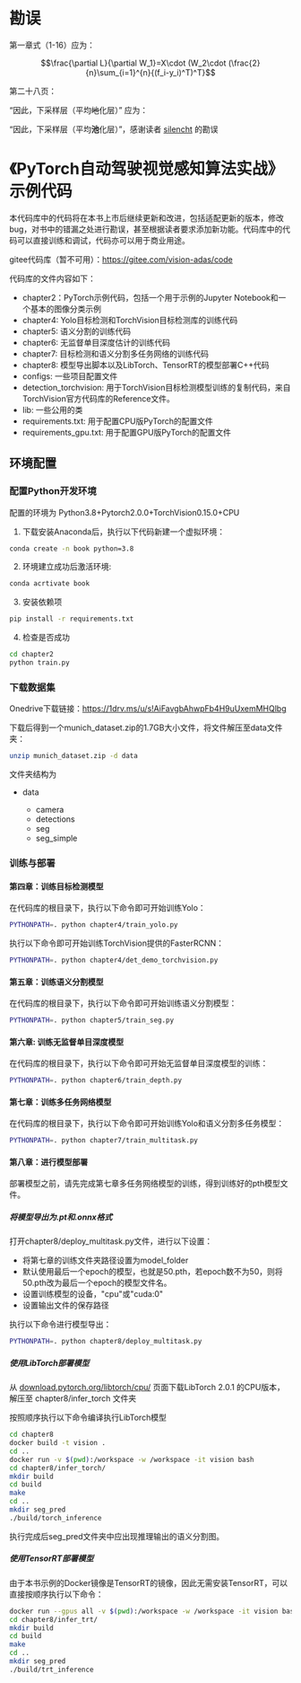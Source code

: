 # 勘误
第一章式（1-16）应为：

$$\frac{\partial L}{\partial W_1}=X\cdot (W_2\cdot (\frac{2}{n}\sum_{i=1}^{n}{(f_i-y_i)^T)^T}$$

第二十八页：

“因此，下采样层（平均~~地~~化层）” 应为：

“因此，下采样层（平均**池**化层）”，感谢读者 [silencht](https://github.com/silencht) 的勘误

# 《PyTorch自动驾驶视觉感知算法实战》示例代码

本代码库中的代码将在本书上市后继续更新和改进，包括适配更新的版本，修改bug，对书中的错漏之处进行勘误，甚至根据读者要求添加新功能。代码库中的代码可以直接训练和调试，代码亦可以用于商业用途。

gitee代码库（暂不可用）：https://gitee.com/vision-adas/code

代码库的文件内容如下：

- chapter2：PyTorch示例代码，包括一个用于示例的Jupyter Notebook和一个基本的图像分类示例
- chapter4: Yolo目标检测和TorchVision目标检测库的训练代码
- chapter5: 语义分割的训练代码
- chapter6: 无监督单目深度估计的训练代码
- chapter7: 目标检测和语义分割多任务网络的训练代码
- chapter8: 模型导出脚本以及LibTorch、TensorRT的模型部署C++代码
- configs: 一些项目配置文件
- detection_torchvision: 用于TorchVision目标检测模型训练的复制代码，来自TorchVision官方代码库的Reference文件。
- lib: 一些公用的类
- requirements.txt: 用于配置CPU版PyTorch的配置文件
- requirements_gpu.txt: 用于配置GPU版PyTorch的配置文件

## 环境配置
### 配置Python开发环境

配置的环境为
Python3.8+Pytorch2.0.0+TorchVision0.15.0+CPU

1. 下载安装Anaconda后，执行以下代码新建一个虚拟环境：

```bash
conda create -n book python=3.8
```

2. 环境建立成功后激活环境:

```bash
conda acrtivate book
```

3. 安装依赖项

```bash
pip install -r requirements.txt
```
4. 检查是否成功
```bash
cd chapter2
python train.py
```
### 下载数据集

Onedrive下载链接：https://1drv.ms/u/s!AiFavgbAhwpFb4H9uUxemMHQlbg

下载后得到一个munich_dataset.zip的1.7GB大小文件，将文件解压至data文件夹：

```bash
unzip munich_dataset.zip -d data
```
文件夹结构为

- data

  - camera
  - detections
  - seg
  - seg_simple

### 训练与部署

#### 第四章：训练目标检测模型

在代码库的根目录下，执行以下命令即可开始训练Yolo：
```bash
PYTHONPATH=. python chapter4/train_yolo.py
```
执行以下命令即可开始训练TorchVision提供的FasterRCNN：
```bash
PYTHONPATH=. python chapter4/det_demo_torchvision.py
```

#### 第五章：训练语义分割模型

在代码库的根目录下，执行以下命令即可开始训练语义分割模型：
```bash
PYTHONPATH=. python chapter5/train_seg.py
```

#### 第六章: 训练无监督单目深度模型

在代码库的根目录下，执行以下命令即可开始无监督单目深度模型的训练：
```bash
PYTHONPATH=. python chapter6/train_depth.py
```

#### 第七章：训练多任务网络模型

在代码库的根目录下，执行以下命令即可开始训练Yolo和语义分割多任务模型：
```bash
PYTHONPATH=. python chapter7/train_multitask.py
```

#### 第八章：进行模型部署

部署模型之前，请先完成第七章多任务网络模型的训练，得到训练好的pth模型文件。

##### 将模型导出为.pt和.onnx格式

打开chapter8/deploy_multitask.py文件，进行以下设置：

- 将第七章的训练文件夹路径设置为model_folder
- 默认使用最后一个epoch的模型，也就是50.pth，若epoch数不为50，则将50.pth改为最后一个epoch的模型文件名。
- 设置训练模型的设备，"cpu"或"cuda:0"
- 设置输出文件的保存路径

执行以下命令进行模型导出：
```bash
PYTHONPATH=. python chapter8/deploy_multitask.py
```

##### 使用LibTorch部署模型

从 [download.pytorch.org/libtorch/cpu/](https://download.pytorch.org/libtorch/cpu/) 页面下载LibTorch 2.0.1 的CPU版本，解压至 chapter8/infer_torch 文件夹

按照顺序执行以下命令编译执行LibTorch模型

```bash
cd chapter8
docker build -t vision .
cd ..
docker run -v $(pwd):/workspace -w /workspace -it vision bash
cd chapter8/infer_torch/
mkdir build
cd build
make
cd ..
mkdir seg_pred
./build/torch_inference
```

执行完成后seg_pred文件夹中应出现推理输出的语义分割图。

##### 使用TensorRT部署模型

由于本书示例的Docker镜像是TensorRT的镜像，因此无需安装TensorRT，可以直接按顺序执行以下命令：

```bash
docker run --gpus all -v $(pwd):/workspace -w /workspace -it vision bash
cd chapter8/infer_trt/
mkdir build
cd build
make
cd ..
mkdir seg_pred
./build/trt_inference
```
